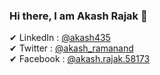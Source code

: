 ### Hi there, I am Akash Rajak 👋

✔ LinkedIn : [@akash435](https://www.linkedin.com/in/akash-rajak-akash435/)<br />
✔ Twitter : [@akash_ramanand](https://twitter.com/akash_ramanand)<br />
✔ Facebook : [@akash.rajak.58173](https://www.facebook.com/aakash.rajak.58173)


<!--
**akash435/akash435** is a ✨ _special_ ✨ repository because its `README.md` (this file) appears on your GitHub profile.

Here are some ideas to get you started:

- 🔭 I’m currently working on ...
- 🌱 I’m currently learning ...
- 👯 I’m looking to collaborate on ...
- 🤔 I’m looking for help with ...
- 💬 Ask me about ...
- 📫 How to reach me: ...
- 😄 Pronouns: ...
- ⚡ Fun fact: ...
-->
